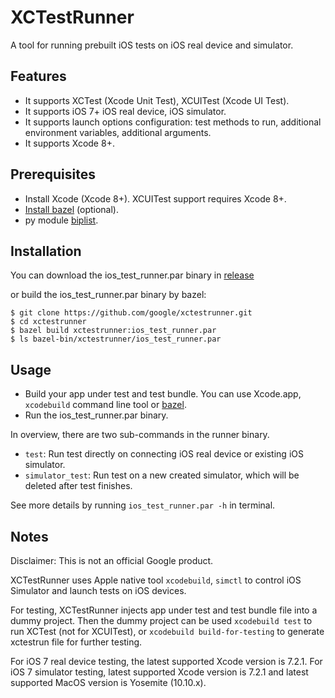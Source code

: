 # XCTestRunner
A tool for running prebuilt iOS tests on iOS real device and simulator.

## Features
- It supports XCTest (Xcode Unit Test), XCUITest (Xcode UI Test).
- It supports iOS 7+ iOS real device, iOS simulator.
- It supports launch options configuration: test methods to run, additional
environment variables, additional arguments.
- It supports Xcode 8+.

## Prerequisites
- Install Xcode (Xcode 8+). XCUITest support requires Xcode 8+.
- [Install bazel](https://docs.bazel.build/install.html) (optional).
- py module [biplist](https://github.com/wooster/biplist).

## Installation
You can download the ios_test_runner.par binary in [release](https://github.com/google/xctestrunner/releases)

or build the ios_test_runner.par binary by bazel:
```
$ git clone https://github.com/google/xctestrunner.git
$ cd xctestrunner
$ bazel build xctestrunner:ios_test_runner.par
$ ls bazel-bin/xctestrunner/ios_test_runner.par
```

## Usage
- Build your app under test and test bundle. You can use Xcode.app,
`xcodebuild` command line tool or [bazel](https://github.com/bazelbuild/bazel).
- Run the ios_test_runner.par binary.

In overview, there are two sub-commands in the runner binary.
- `test`: Run test directly on connecting iOS real device or existing iOS
simulator.
- `simulator_test`: Run test on a new created simulator, which will be deleted
after test finishes.

See more details by running `ios_test_runner.par -h` in terminal.

## Notes

Disclaimer: This is not an official Google product.

XCTestRunner uses Apple native tool `xcodebuild`, `simctl` to control iOS
Simulator and launch tests on iOS devices.

For testing, XCTestRunner injects app under test and test bundle file into a
dummy project. Then the dummy project can be used `xcodebuild test` to run
XCTest (not for XCUITest), or `xcodebuild build-for-testing` to generate
xctestrun file for further testing.

For iOS 7 real device testing, the latest supported Xcode version is 7.2.1.
For iOS 7 simulator testing, latest supported Xcode version is 7.2.1 and latest
supported MacOS version is Yosemite (10.10.x).

